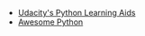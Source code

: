 * [Udacity's Python Learning Aids](https://www.udacity.com/wiki/cs212/python-learning-aids)
* [Awesome Python](https://github.com/vinta/awesome-python)